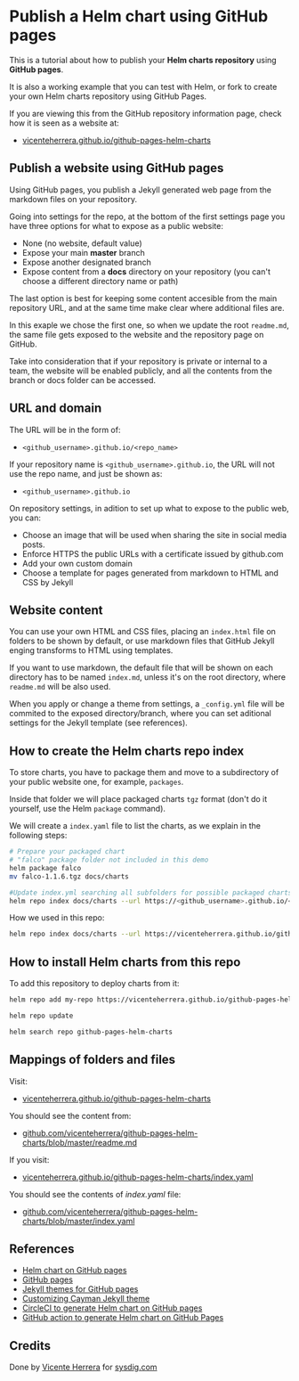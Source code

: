 # Publish a Helm chart using GitHub pages

This is a tutorial about how to publish your **Helm charts repository** using **GitHub pages**.

It is also a working example that you can test with Helm, or fork to create your own Helm charts repository using GitHub Pages.

If you are viewing this from the GitHub repository information page, check how it is seen as a website at:
  * [vicenteherrera.github.io/github-pages-helm-charts](https://vicenteherrera.github.io/github-pages-helm-charts)

## Publish a website using GitHub pages

Using GitHub pages, you publish a Jekyll generated web page from the markdown files on your repository.

Going into settings for the repo, at the bottom of the first settings page you have three options for what to expose as a public website:

* None (no website, default value)
* Expose your main **master** branch
* Expose another designated branch
* Expose content from a **docs** directory on your repository (you can't choose a different directory name or path)

The last option is best for keeping some content accesible from the main repository URL, and at the same time make clear where additional files are.

In this exaple we chose the first one, so when we update the root `readme.md`, the same file gets exposed to the website and the repository page on GitHub.

Take into consideration that if your repository is private or internal to a team, the website will be enabled publicly, and all the contents from the branch or docs folder can be accessed.

## URL and domain

The URL will be in the form of:
* `<github_username>.github.io/<repo_name>`

If your repository name is `<github_username>.github.io`, the URL will not use the repo name, and just be shown as:
* `<github_username>.github.io`

On repository settings, in adition to set up what to expose to the public web, you can:

* Choose an image that will be used when sharing the site in social media posts.
* Enforce HTTPS the public URLs with a certificate issued by github.com
* Add your own custom domain
* Choose a template for pages generated from markdown to HTML and CSS by Jekyll

## Website content

You can use your own HTML and CSS files, placing an `index.html` file on folders to be shown by default, or use markdown files that GitHub Jekyll enging transforms to HTML using templates.

If you want to use markdown, the default file that will be shown on each directory has to be named `index.md`, unless it's on the root directory, where `readme.md` will be also used.

When you apply or change a theme from settings, a `_config.yml` file will be commited to the exposed directory/branch, where you can set aditional settings for the Jekyll template (see references).

## How to create the Helm charts repo index

To store charts, you have to package them and move to a subdirectory of your public website one, for example, `packages`.

Inside that folder we will place packaged charts `tgz` format (don't do it yourself, use the Helm `package` command). 

We will create a `index.yaml` file to list the charts, as we explain in the following steps:

```bash
# Prepare your packaged chart
# "falco" package folder not included in this demo
helm package falco
mv falco-1.1.6.tgz docs/charts

#Update index.yml searching all subfolders for possible packaged charts
helm repo index docs/charts --url https://<github_username>.github.io/<repo_name>

```

How we used in this repo:
```bash
helm repo index docs/charts --url https://vicenteherrera.github.io/github-pages-helm-charts
```

## How to install Helm charts from this repo

To add this repository to deploy charts from it:

```bash
helm repo add my-repo https://vicenteherrera.github.io/github-pages-helm-charts

helm repo update

helm search repo github-pages-helm-charts
```

## Mappings of folders and files

Visit:
* [vicenteherrera.github.io/github-pages-helm-charts](https://vicenteherrera.github.io/github-pages-helm-charts)

You should see the content from:
* [github.com/vicenteherrera/github-pages-helm-charts/blob/master/readme.md](https://github.com/vicenteherrera/github-pages-helm-charts/blob/master/readme.md)

If you visit:
* [vicenteherrera.github.io/github-pages-helm-charts/index.yaml](https://vicenteherrera.github.io/github-pages-helm-charts/index.yaml)

You should see the contents of _index.yaml_ file:
* [github.com/vicenteherrera/github-pages-helm-charts/blob/master/index.yaml](https://github.com/vicenteherrera/github-pages-helm-charts/blob/master/index.yaml)

## References

* [Helm chart on GitHub pages](https://helm.sh/docs/topics/chart_repository)
* [GitHub pages](https://pages.github.com)
* [Jekyll themes for GitHub pages](https://help.github.com/en/github/working-with-github-pages/adding-a-theme-to-your-github-pages-site-with-the-theme-chooser)
* [Customizing Cayman Jekyll theme](https://github.com/pages-themes/cayman)
* [CircleCI to generate Helm chart on GitHub pages](https://github.com/int128/helm-github-pages)
* [GitHub action to generate Helm chart on GitHub Pages](https://medium.com/@stefanprodan/automate-helm-chart-repository-publishing-with-github-actions-and-pages-8a374ce24cf4)

## Credits

Done by [Vicente Herrera](https://twitter.com/vicen_herrera) for [sysdig.com](https://sysdig.com)